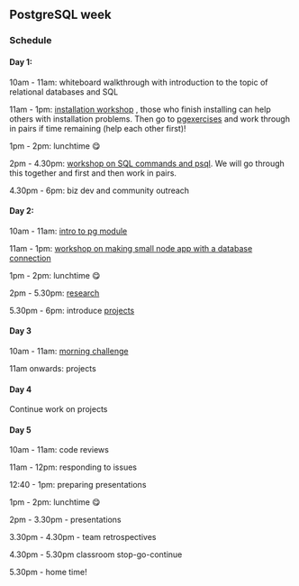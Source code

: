 ## PostgreSQL week

### Schedule

#### Day 1:

10am - 11am: whiteboard walkthrough with introduction to the topic of relational databases and SQL

11am - 1pm: [installation workshop](https://github.com/dwyl/learn-postgresql)
, those who finish installing can help others with installation problems.
Then go to [pgexercises](https://www.pgexercises.com/gettingstarted.html) and work through in pairs if time remaining (help each other first)!

1pm - 2pm: lunchtime 😋

2pm - 4.30pm: [workshop on SQL commands and psql](https://github.com/foundersandcoders/postgres-workshop). We will go through this together and first and then work in pairs.

4.30pm - 6pm: biz dev and community outreach

#### Day 2:

10am - 11am: [intro to pg module](https://github.com/foundersandcoders/pg-walkthrough)

11am - 1pm: [workshop on making small node app with a database connection](https://github.com/foundersandcoders/pg-workshop)

1pm - 2pm: lunchtime 😋

2pm - 5.30pm: [research](research-afternoon.md)

5.30pm - 6pm: introduce [projects](project.md)

#### Day 3

10am - 11am: [morning challenge](https://github.com/foundersandcoders/db-morning-challenge)

11am onwards: projects


#### Day 4

Continue work on projects

#### Day 5

10am - 11am: code reviews

11am - 12pm: responding to issues

12:40 - 1pm: preparing presentations

1pm - 2pm: lunchtime 😋

2pm - 3.30pm - presentations

3.30pm - 4.30pm - team retrospectives

4.30pm - 5.30pm classroom stop-go-continue

5.30pm - home time!
